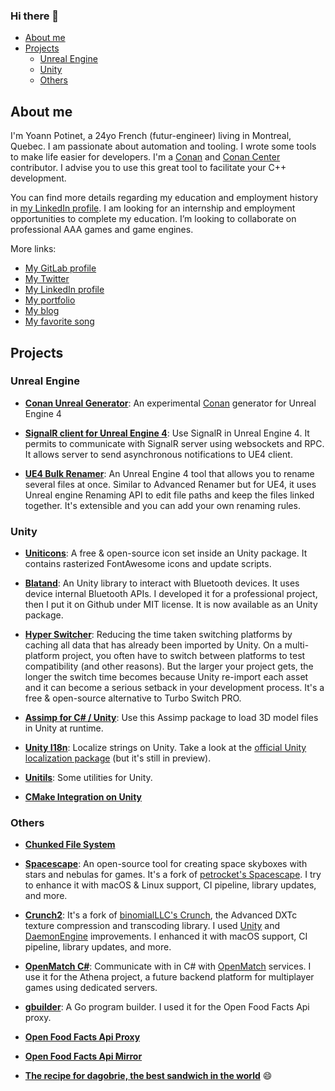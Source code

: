 ### Hi there 👋

- [About me](#about-me)
- [Projects](#projects)
  - [Unreal Engine](#unreal-engine)
  - [Unity](#unity)
  - [Others](#others)
    
## About me

I'm Yoann Potinet, a 24yo French (futur-engineer) living in Montreal, Quebec. I am passionate about automation and tooling. I wrote some tools to make life easier for developers. I'm a [Conan](https://github.com/conan-io/conan) and [Conan Center](https://github.com/conan-io/conan-center-index) contributor. I advise you to use this great tool to facilitate your C++ development.

You can find more details regarding my education and employment history in [my LinkedIn profile](https://www.linkedin.com/in/yoann-potinet/). I am looking for an internship and employment opportunities to complete my education. I’m looking to collaborate on professional AAA games and game engines.

More links:
- [My GitLab profile](https://gitlab.com/intelligide)
- [My Twitter](https://twitter.com/ypotinet)
- [My LinkedIn profile](https://www.linkedin.com/in/yoann-potinet/)
- [My portfolio](https://www.intelide.fr/)
- [My blog](https://blog.intelide.fr/)
- [My favorite song](https://youtu.be/dQw4w9WgXcQ)

## Projects

### Unreal Engine

- [**Conan Unreal Generator**](https://github.com/FrozenStormInteractive/conan-unreal-generator): An experimental [Conan](https://github.com/conan-io/conan) generator for Unreal Engine 4 

- [**SignalR client for Unreal Engine 4**](https://github.com/FrozenStormInteractive/Unreal-SignalR): Use SignalR in Unreal Engine 4. It permits to communicate with SignalR server using websockets and RPC. It allows server to send asynchronous notifications to UE4 client.

- [**UE4 Bulk Renamer**](https://github.com/intelligide/ue4-bulk-renamer): An Unreal Engine 4 tool that allows you to rename several files at once. Similar to Advanced Renamer but for UE4, it uses Unreal engine Renaming API to edit file paths and keep the files linked together. It's extensible and you can add your own renaming rules.

### Unity

- [**Uniticons**](https://github.com/Bluemanoid/Uniticons): A free & open-source icon set inside an Unity package. It contains rasterized FontAwesome icons and update scripts.

- [**Blatand**](https://github.com/FrozenStormInteractive/Blatand): An Unity library to interact with Bluetooth devices. It uses device internal Bluetooth APIs. I developed it for a professional project, then I put it on Github under MIT license. It is now available as an Unity package.

- [**Hyper Switcher**](https://gitlab.com/intelligide/hyper-switcher): Reducing the time taken switching platforms by caching all data that has already been imported by Unity. On a multi-platform project, you often have to switch between platforms to test compatibility (and other reasons). But the larger your project gets, the longer the switch time becomes because Unity re-import each asset and it can become a serious setback in your development process. It's a free & open-source alternative to Turbo Switch PRO.

- [**Assimp for C# / Unity**](https://github.com/intelligide/assimp-unity): Use this Assimp package to load 3D model files in Unity at runtime.

- [**Unity I18n**](https://github.com/intelligide/unity-i18n): Localize strings on Unity. Take a look at the [official Unity localization package](https://docs.unity3d.com/Packages/com.unity.localization@0.8/manual/index.html) (but it's still in preview).

- [**Unitils**](https://github.com/intelligide/unitils): Some utilities for Unity.

- [**CMake Integration on Unity**](https://github.com/intelligide/UnityCMake)



### Others

- [**Chunked File System**](https://gitlab.com/FrozenStormInteractive/cfs)

- [**Spacescape**](https://github.com/FrozenStormInteractive/Spacescape): An open-source tool for creating space skyboxes with stars and nebulas for games. It's a fork of [petrocket's Spacescape](https://github.com/petrocket/spacescape). I try to enhance it with macOS & Linux support, CI pipeline, library updates, and more.

- [**Crunch2**](https://github.com/FrozenStormInteractive/Crunch2): It's a fork of [binomialLLC's Crunch](https://github.com/BinomialLLC/crunch), the Advanced DXTc texture compression and transcoding library. I used [Unity](https://github.com/Unity-Technologies/crunch) and [DaemonEngine](https://github.com/DaemonEngine/crunch) improvements. I enhanced it with macOS support, CI pipeline, library updates, and more.

- [**OpenMatch C#**](https://github.com/FrozenStormInteractive/openmatch-csharp): Communicate with in C# with [OpenMatch](https://open-match.dev) services. I use it for the Athena project, a future backend platform for multiplayer games using dedicated servers.

- [**gbuilder**](https://github.com/intelligide/gbuilder): A Go program builder. I used it for the Open Food Facts Api proxy.

- [**Open Food Facts Api Proxy**](https://github.com/intelligide/off-api-proxy)

- [**Open Food Facts Api Mirror**](https://gitlab.com/intelligide/off-mirror)

- [**The recipe for dagobrie, the best sandwich in the world**](https://gitlab.com/intelligide/dagobrie/-/commits/master) 😄


<!--
**intelligide/intelligide** is a ✨ _special_ ✨ repository because its `README.md` (this file) appears on your GitHub profile.

Here are some ideas to get you started:

- 🔭 I’m currently working on ...
- 🌱 I’m currently learning ...
- 👯 I’m looking to collaborate on ...
- 🤔 I’m looking for help with ...
- 💬 Ask me about ...
- 📫 How to reach me: ...
- 😄 Pronouns: ...
- ⚡ Fun fact: ...
-->
